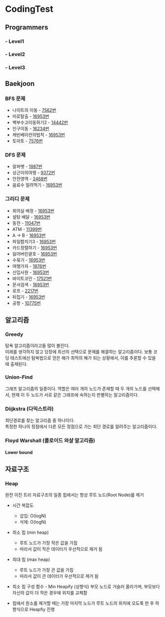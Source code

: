 # CodingTest

## Programmers

### - Level1

### - Level2

### - Level3

## Baekjoon

### BFS 문제

* 나이트의 이동 - [7562번](https://www.acmicpc.net/problem/7562)
* 미로탈출 - [16953번](https://www.acmicpc.net/problem/16953)
* 벽부수고이동하기2 - [14442번](https://www.acmicpc.net/problem/14442)
* 인구이동 - [16234번](https://www.acmicpc.net/problem/16234)
* 케빈베이컨의법칙 - [16953번](https://www.acmicpc.net/problem/16953)
* 토마토 - [7576번](https://www.acmicpc.net/problem/7576)

### DFS 문제

* 알파벳 - [1987번](https://www.acmicpc.net/problem/1987)
* 상근이의여행 - [9372번](https://www.acmicpc.net/problem/9372)
* 안전영역 - [2468번](https://www.acmicpc.net/problem/2468)
* 음료수 얼려먹기 - [16953번](https://www.acmicpc.net/problem/16953)

### 그리디 문제

* 회의실 배정 - [16953번](https://www.acmicpc.net/problem/16953)
* 설탕 배달 - [16953번](https://www.acmicpc.net/problem/16953)
* 동전 - [11047번](https://www.acmicpc.net/problem/11047)
* ATM - [11399번](https://www.acmicpc.net/problem/11399)
* A → B - [16953번](https://www.acmicpc.net/problem/16953)
* 파일합치기3 - [16953번](https://www.acmicpc.net/problem/16953)
* 카드정렬하기 - [16953번](https://www.acmicpc.net/problem/16953)
* 잃어버린괄호 - [16953번](https://www.acmicpc.net/problem/16953)
* 수묶기 - [16953번](https://www.acmicpc.net/problem/16953)
* 여행가자 - [1976번](https://www.acmicpc.net/problem/1976)
* 신입사원 - [16953번](https://www.acmicpc.net/problem/16953)
* 바이트코인 - [17521번](https://www.acmicpc.net/problem/17521)
* 문서검색 - [16953번](https://www.acmicpc.net/problem/16953)
* 로프 - [2217번](https://www.acmicpc.net/problem/2217)
* 뒤집기 - [16953번](https://www.acmicpc.net/problem/16953)
* 공항 - [10775번](https://www.acmicpc.net/problem/10775)

## 알고리즘

### Greedy

탐욕 알고리즘이라고들 많이 불린다.  
미래를 생각하지 않고 당장에 최선의 선택으로 문제를 해결하는 알고리즘이다.
보통 코딩 테스트에선 탐욕법으로 얻은 해가 최적의 해가 되는 상황에서, 이를 추론할 수 있을 때 출제된다.

### Union-Find

그래프 알고리즘의 일종이다.
역할은 여러 개의 노드가 존재할 때 두 개의 노드를 선택해서, 현재 이 두 노드가 서로 같은 그래프에 속하는지 판별하는 알고리즘이다.

### Diijkstra (다익스트라)

최단경로를 찾는 알고리즘 중 하나이다.  
특정한 하나의 정점에서 다른 모든 정점으로 가는 최단 경로를 알려주는 알고리즘이다.

### Floyd Warshall (플로이드 와샬 알고리즘)

#### Lower bound

## 자료구조

### Heap

완전 이진 트리 자료구조의 일종
힙에서는 항상 루트 노드(Root Node)를 제거

* 시간 복잡도

    * 삽입: O(logN)
    * 삭제: O(logN)

* 최소 힙 (min heap)

    * 루트 노드가 가장 작은 값을 가짐
    * 따라서 값이 작은 데이터가 우선적으로 제거 됨

* 최대 힙 (max heap)

    * 루트 노드가 가장 큰 값을 가짐
    * 따라서 값이 큰 데이터가 우선적으로 제거 됨

* 최소 힙 구성 함수 - Min Heapify
    (상향식) 부모 노드로 거슬러 올라가며, 부모보다 자신의 값이 더 작은 경우에 위치를 교체함

* 힙에서 원소를 제거할 때는 가장 마지막 노드가 루트 노드의 위치에 오도록 한 후 하향식으로 Heapfiy 진행
